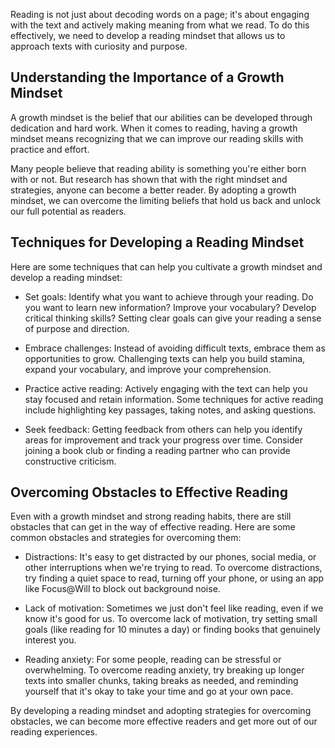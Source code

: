 
Reading is not just about decoding words on a page; it's about engaging with the text and actively making meaning from what we read. To do this effectively, we need to develop a reading mindset that allows us to approach texts with curiosity and purpose.

Understanding the Importance of a Growth Mindset
------------------------------------------------

A growth mindset is the belief that our abilities can be developed through dedication and hard work. When it comes to reading, having a growth mindset means recognizing that we can improve our reading skills with practice and effort.

Many people believe that reading ability is something you're either born with or not. But research has shown that with the right mindset and strategies, anyone can become a better reader. By adopting a growth mindset, we can overcome the limiting beliefs that hold us back and unlock our full potential as readers.

Techniques for Developing a Reading Mindset
-------------------------------------------

Here are some techniques that can help you cultivate a growth mindset and develop a reading mindset:

* Set goals: Identify what you want to achieve through your reading. Do you want to learn new information? Improve your vocabulary? Develop critical thinking skills? Setting clear goals can give your reading a sense of purpose and direction.

* Embrace challenges: Instead of avoiding difficult texts, embrace them as opportunities to grow. Challenging texts can help you build stamina, expand your vocabulary, and improve your comprehension.

* Practice active reading: Actively engaging with the text can help you stay focused and retain information. Some techniques for active reading include highlighting key passages, taking notes, and asking questions.

* Seek feedback: Getting feedback from others can help you identify areas for improvement and track your progress over time. Consider joining a book club or finding a reading partner who can provide constructive criticism.

Overcoming Obstacles to Effective Reading
-----------------------------------------

Even with a growth mindset and strong reading habits, there are still obstacles that can get in the way of effective reading. Here are some common obstacles and strategies for overcoming them:

* Distractions: It's easy to get distracted by our phones, social media, or other interruptions when we're trying to read. To overcome distractions, try finding a quiet space to read, turning off your phone, or using an app like Focus@Will to block out background noise.

* Lack of motivation: Sometimes we just don't feel like reading, even if we know it's good for us. To overcome lack of motivation, try setting small goals (like reading for 10 minutes a day) or finding books that genuinely interest you.

* Reading anxiety: For some people, reading can be stressful or overwhelming. To overcome reading anxiety, try breaking up longer texts into smaller chunks, taking breaks as needed, and reminding yourself that it's okay to take your time and go at your own pace.

By developing a reading mindset and adopting strategies for overcoming obstacles, we can become more effective readers and get more out of our reading experiences.
